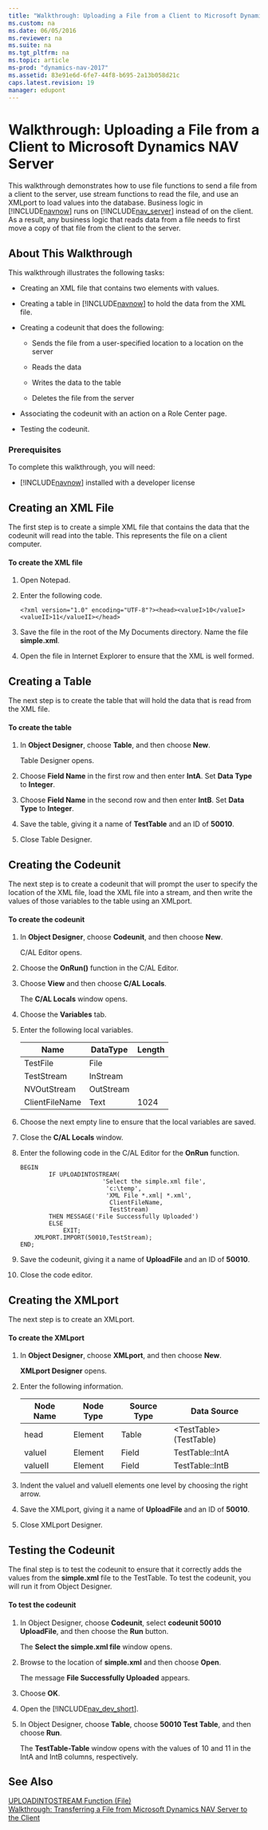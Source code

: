 ```yaml
---
title: "Walkthrough: Uploading a File from a Client to Microsoft Dynamics NAV Server"
ms.custom: na
ms.date: 06/05/2016
ms.reviewer: na
ms.suite: na
ms.tgt_pltfrm: na
ms.topic: article
ms-prod: "dynamics-nav-2017"
ms.assetid: 83e91e6d-6fe7-44f8-b695-2a13b058d21c
caps.latest.revision: 19
manager: edupont
---
```

# Walkthrough: Uploading a File from a Client to Microsoft Dynamics NAV Server
This walkthrough demonstrates how to use file functions to send a file from a client to the server, use stream functions to read the file, and use an XMLport to load values into the database. Business logic in [!INCLUDE[navnow](includes/navnow_md.md)] runs on [!INCLUDE[nav_server](includes/nav_server_md.md)] instead of on the client. As a result, any business logic that reads data from a file needs to first move a copy of that file from the client to the server.  
  
## About This Walkthrough  
 This walkthrough illustrates the following tasks:  
  
-   Creating an XML file that contains two elements with values.  
  
-   Creating a table in [!INCLUDE[navnow](includes/navnow_md.md)] to hold the data from the XML file.  
  
-   Creating a codeunit that does the following:  
  
    -   Sends the file from a user-specified location to a location on the server  
  
    -   Reads the data  
  
    -   Writes the data to the table  
  
    -   Deletes the file from the server  
  
-   Associating the codeunit with an action on a Role Center page.  
  
-   Testing the codeunit.  
  
### Prerequisites  
 To complete this walkthrough, you will need:  
  
-   [!INCLUDE[navnow](includes/navnow_md.md)] installed with a developer license  
  
## Creating an XML File  
 The first step is to create a simple XML file that contains the data that the codeunit will read into the table. This represents the file on a client computer.  
  
#### To create the XML file  
  
1.  Open Notepad.  
  
2.  Enter the following code.  
  
    ```  
    <?xml version="1.0" encoding="UTF-8"?><head><valueI>10</valueI><valueII>11</valueII></head>  
    ```  
  
3.  Save the file in the root of the My Documents directory. Name the file **simple.xml**.  
  
4.  Open the file in Internet Explorer to ensure that the XML is well formed.  
  
## Creating a Table  
 The next step is to create the table that will hold the data that is read from the XML file.  
  
#### To create the table  
  
1.  In **Object Designer**, choose **Table**, and then choose **New**.  
  
     Table Designer opens.  
  
2.  Choose **Field Name** in the first row and then enter **IntA**. Set **Data Type** to **Integer**.  
  
3.  Choose **Field Name** in the second row and then enter **IntB**. Set **Data Type** to **Integer**.  
  
4.  Save the table, giving it a name of **TestTable** and an ID of **50010**.  
  
5.  Close Table Designer.  
  
## Creating the Codeunit  
 The next step is to create a codeunit that will prompt the user to specify the location of the XML file, load the XML file into a stream, and then write the values of those variables to the table using an XMLport.  
  
#### To create the codeunit  
  
1.  In **Object Designer**, choose **Codeunit**, and then choose **New**.  
  
     C/AL Editor opens.  
  
2.  Choose the **OnRun\(\)** function in the C/AL Editor.  
  
3.  Choose **View** and then choose **C/AL Locals**.  
  
     The **C/AL Locals** window opens.  
  
4.  Choose the **Variables** tab.  
  
5.  Enter the following local variables.  
  
    |Name|DataType|Length|  
    |----------|--------------|------------|  
    |TestFile|File||  
    |TestStream|InStream||  
    |NVOutStream|OutStream||  
    |ClientFileName|Text|1024|  
  
6.  Choose the next empty line to ensure that the local variables are saved.  
  
7.  Close the **C/AL Locals** window.  
  
8.  Enter the following code in the C/AL Editor for the **OnRun** function.  
  
    ```  
    BEGIN  
            IF UPLOADINTOSTREAM(  
                           'Select the simple.xml file',  
                            'c:\temp',  
                            'XML File *.xml| *.xml',  
                             ClientFileName,  
                             TestStream)  
            THEN MESSAGE('File Successfully Uploaded')  
            ELSE  
                EXIT;  
        XMLPORT.IMPORT(50010,TestStream);  
    END;  
    ```  
  
9. Save the codeunit, giving it a name of **UploadFile** and an ID of **50010**.  
  
10. Close the code editor.  
  
## Creating the XMLport  
 The next step is to create an XMLport.  
  
#### To create the XMLport  
  
1.  In **Object Designer**, choose **XMLport**, and then choose **New**.  
  
     **XMLport Designer** opens.  
  
2.  Enter the following information.  
  
    |Node Name|Node Type|Source Type|Data Source|  
    |---------------|---------------|-----------------|-----------------|  
    |head|Element|Table|\<TestTable>\(TestTable\)|  
    |valueI|Element|Field|TestTable::IntA|  
    |valueII|Element|Field|TestTable::IntB|  
  
3.  Indent the  valueI and valueII elements one level by choosing the right arrow.  
  
4.  Save the XMLport, giving it a name of **UploadFile** and an ID of **50010**.  
  
5.  Close XMLport Designer.  
  
## Testing the Codeunit  
 The final step is to test the codeunit to ensure that it correctly adds the values from the **simple.xml** file to the TestTable. To test the codeunit, you will run it from Object Designer.  
  
#### To test the codeunit  
  
1.  In Object Designer, choose **Codeunit**, select **codeunit 50010 UploadFile**, and then choose the **Run** button.  
  
     The **Select the simple.xml file** window opens.  
  
2.  Browse to the location of **simple.xml** and then choose **Open**.  
  
     The message **File Successfully Uploaded** appears.  
  
3.  Choose **OK**.  
  
4.  Open the [!INCLUDE[nav_dev_short](includes/nav_dev_short_md.md)].  
  
5.  In Object Designer, choose **Table**, choose **50010 Test Table**, and then choose **Run**.  
  
     The **TestTable-Table** window opens with the values of 10 and 11 in the IntA and IntB columns, respectively.  
  
## See Also  
 [UPLOADINTOSTREAM Function \(File\)](UPLOADINTOSTREAM-Function--File-.md)   
 [Walkthrough: Transferring a File from Microsoft Dynamics NAV Server to the Client](Walkthrough:%20Transferring%20a%20File%20from%20Microsoft%20Dynamics%20NAV%20Server%20to%20the%20Client.md)
